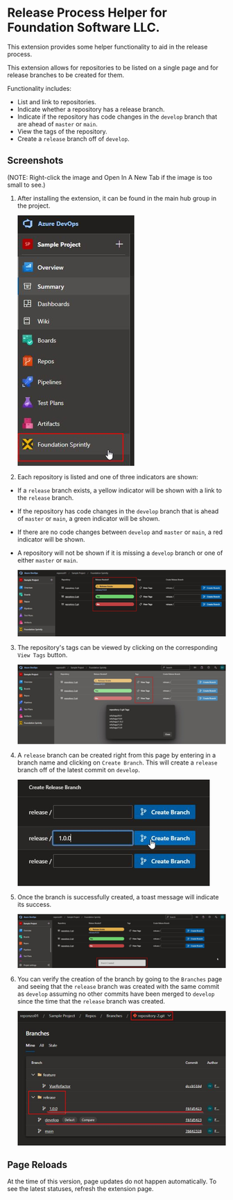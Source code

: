 # Release Process Helper for Foundation Software LLC.

This extension provides some helper functionality to aid in the release process.

This extension allows for repositories to be listed on a single page and for release branches to be created for them.

Functionality includes:

- List and link to repositories.
- Indicate whether a repository has a release branch.
- Indicate if the repository has code changes in the `develop` branch that are ahead of `master` or `main`.
- View the tags of the repository.
- Create a `release` branch off of `develop`.

## Screenshots

(NOTE: Right-click the image and Open In A New Tab if the image is too small to see.)
1. After installing the extension, it can be found in the main hub group in the project.

    ![Extension Location](static/ExtensionLocation.jpg)

2. Each repository is listed and one of three indicators are shown:
- If a `release` branch exists, a yellow indicator will be shown with a link to the `release` branch.
- If the repository has code changes in the `develop` branch that is ahead of `master` or `main`, a green indicator will be shown.
- If there are no code changes between `develop` and `master` or `main`, a red indicator will be shown.
- A repository will not be shown if it is missing a `develop` branch or one of either `master` or `main`.

    ![Extension Main Page](static/ExtensionMainPage.jpg)

3. The repository's tags can be viewed by clicking on the corresponding `View Tags` button.

    ![Extension Tags](static/ExtensionTags.jpg)

4. A `release` branch can be created right from this page by entering in a branch name and clicking on `Create Branch`. This will create a `release` branch off of the latest commit on `develop`.

    ![Extension Create Branch](static/ExtensionCreateBranch.jpg)

5. Once the branch is successfully created, a toast message will indicate its success.

    ![Extension Branch Created](static/ExtensionBranchCreated.jpg)

6. You can verify the creation of the branch by going to the `Branches` page and seeing that the `release` branch was created with the same commit as `develop` assuming no other commits have been merged to `develop` since the time that the `release` branch was created.

    ![Extension Branches Verification](static/ExtensionBranchesVerification.jpg)

## Page Reloads

At the time of this version, page updates do not happen automatically. To see the latest statuses, refresh the extension page.